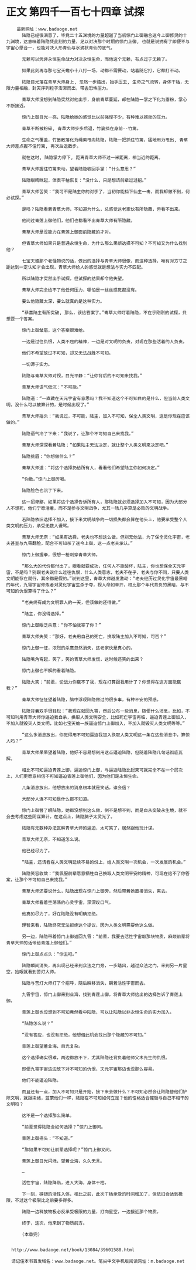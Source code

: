 # 正文 第四千一百七十四章 试探
        最新网址：www.badaoge.net
          陆隐已经很满意了，毕竟二十五渊境的力量超越了当初惊门上御融合迷今上御修灵的十九渊境，这意味着陆隐凭此刻的力量，足以对决那个时期的惊门上御, 也就是说拥有了即便不与宇宙心愿合一，也能对决人形青仙与水滴状青仙的底气。
      
          无赖可以凭非永恒生命战力对决永恒生命，而他这个无赖，有点过于无赖了。
      
          如果此刻再与那七宝天蟾小十八打一场，动都不需要动，站着随它打，它都打不动。
      
          陆隐目光落在青草大师身上, 忽然一步踏出，抬手压去, 生命之气流转，身体干枯，无限力量相融，封天序列粒子澎湃而出，带去恐怖压力。
      
          青草大师没想到陆隐突然对他出手，身前青草蔓延，却在陆隐一掌之下化为齑粉，掌心不断接近。
      
          惊门上御目光一亮，陆隐给她的感觉比以前强悍不少，有种难以撼动的压力。
      
          青草不断被粉碎, 青草大师步步后退，竹篓挡在身前--竹篱。
      
          生命之气覆盖，竹篓散落化为绳索甩向陆隐，陆隐一把抓住竹篱，猛地用力甩出, 青草大师差点握不住竹篱, 再次后退数步。
      
          就在这时, 陆隐掌力停下, 距离青草大师不过一米距离，相当近的距离。
      
          青草大师握住竹篱未动，望着陆隐收回手掌：“什么意思？”
      
          陆隐眼睛眯起，体表干枯恢复：“没什么，只是想请前辈过过招。”
      
          青草大师苦笑：“我可不是陆主你的对手了，当初你能挡下仙主一击，而我却做不到，何必试探。”
      
          是吗？陆隐看着青草大师，不知道为什么，总感觉这老家伙有所隐藏，但看不出来。
      
          他问过青莲上御他们，他们也都看不出青草大师有所隐藏。
      
          青草大师是没能力在青莲上御面前隐藏的才对。
      
          但青草大师如果只是普通永恒生命，为什么那么果断选择不可知？不可知又为什么找到他？
      
          七宝天蟾那个老怪物说的话，做出的选择与青草大师很像，而这种选择，唯有对方寸之距达到一定认知才会出现，青草大师给人的感觉就是想法与实力不匹配。
      
          所以陆隐才突然出手试探，但试探的结果却令他失望。
      
          青草大师完全给不了他任何压力，哪怕是一丝丝感觉都没有。
      
          要么他隐藏太深，要么就真的是这种实力。
      
          “恭喜陆主有所突破, 那么，该给答案了。”青草大师盯着陆隐，不在乎刚刚的试探，只想要一个答案。
      
          惊门上御皱眉，这个答案很难给。
      
          一边是过往仇恨，人类不屈的精神，一边是对文明的负责，对现在那些活着的人负责。
      
          他们不希望放过不可知，却又无法战胜不可知。
      
          一切源于实力。
      
          陆隐与青草大师对视，目光平静：“让你背后的不可知来找我。”
      
          青草大师语气低沉：“不可能。”
      
          陆隐道：“一直藏在天元宇宙有意思吗？我不知道这个不可知目的是什么，但当前人类文明，没什么可以被算计的，是时候出现了。”
      
          青草大师摇头：“我说过，不可能，陆主，加入不可知，保全人类文明，这是你现在应该做的。”
      
          陆隐语气冷了下来：“我说了，让那个不可知自己来找我。”
      
          青草大师深深看着陆隐：“如果陆主无法决定，就让整个人类文明来决定吧。”
      
          陆隐挑眉：“你想做什么？”
      
          青草大师道：“将这个选择扔给所有人，看看他们希望陆主你如何决定。”
      
          “你敢。”惊门上御厉喝。
      
          陆隐脸色也沉了下来。
      
          这一招卑鄙，如果将这个选择告诉所有人，那陆隐就必须选择加入不可知，因为大部分人不想死，他们宁愿活着，而不是参与文明战争，尤其一场几乎算是必败的文明战争。
      
          若陆隐依旧选择不加入，接下来文明战争的一切损失都会算在他头上，他要承受整个人类文明的压力，承受无数人谩骂。
      
          青草大师无奈：“如果有选择，老夫也不想这么做，但别无他法，为了保全灵化宇宙，老夫甚至与九霄翻脸，配合不可知杀了迷今上御，这一点老夫承认。”
      
          惊门上御握拳，很想一枪刺穿青草大师。
      
          “那么大的代价都付出了，眼看就要成功，任何人不能破坏，陆主，你也想保全天元宇宙，不是吗？别跟老夫说什么过往仇恨，什么人类意志，老夫不在乎，老夫与你不同，只要人类文明能存在就行，其余都是假的。”说到这里，青草大师越发激动：“老夫经历过灵化宇宙最黑暗的年代，九霄宇宙修炼者对灵化宇宙生杀予夺，视人命如草芥，相比那个年代背负的黑暗，与不可知的仇恨算得了什么？”
      
          “老夫终有成为文明罪人的一天，但该做的还得做。”
      
          “陆主，你没得选择。”
      
          惊门上御眼泛杀意：“你不怕我宰了你？”
      
          青草大师失笑：“那好，老夫用自己的死亡，换取陆主加入不可知，可否？”
      
          惊门上御一怔，浓烈的杀意忽然消失，这老家伙是真心的。
      
          陆隐嘴角弯起，笑了，笑的青草大师发慌，这时候还笑的出来？
      
          惊门上御也不解的看着陆隐。
      
          陆隐大笑：“前辈，论战力你赢不了我，现在打算跟我用计了？你觉得在这方面能赢我？”
      
          青草大师怔怔望着陆隐，脑中浮现陆隐做过的很多事，有种不安的预感。
      
          陆隐背着双手很轻松：“我现在就回九霄，然后公布一些消息，随便什么消息，比如，不可知利用青草大师你逼迫我自杀，换取人类文明安全，比如死亡宇宙再临，逼迫青莲上御加入，不加入就毁灭人类文明，比如七宝天蟾一族逼迫惊门上御加入，不加入就毁灭人类文明等等。”
      
          “这么多消息放出，你觉得用不可知逼迫我加入换取人类文明这一条在这些消息中，算惊人吗？”
      
          青草大师呆呆望着陆隐，他好不容易想到用这点逼迫陆隐，但随着陆隐几句话彻底瓦解。
      
          相比不可知逼迫青莲上御，逼迫惊门上御，与逼迫陆隐比起来可就完全不在一个层次上，人们更愿意相信不可知逼迫青莲上御他们，因为他们是永恒生命。
      
          几条消息放出，他想放出的消息根本就是笑话，谁会信？
      
          大部分人连不可知是什么都不知道。
      
          惊门上御瞥了眼陆隐，她都没想到这么做，倒不是想不到，而是自从突破永生境，就不会去考虑这些阴谋算计，在这点上，陆隐脑子太灵光了。
      
          陆隐有无数种办法瓦解青草大师的逼迫，太可笑了，居然跟他玩计谋。
      
          青草大师无奈，不知道怎么说。
      
          他已经尽力了。
      
          “陆主，还请看在人类文明延续不易的份上，给人类文明一次机会，一次发展的机会。”
      
          陆隐笑容收敛：“我佩服前辈愿意牺牲自己换取人类文明平安的精神，可现在给不了你答案，让那个不可知自己来找我。”
      
          青草大师还要说什么，陆隐出现在惊门上御旁，然后带着她直接消失，离去。
      
          青草大师看着空荡荡的心灵宇宙，深深叹口气。
      
          他真的尽力了，好在陆隐没有明确拒绝。
      
          理智来看，陆隐终究无法拒绝这个提议，因为人类文明需要他这么做。
      
          另一边，陆隐带着惊门上御返回九霄：“前辈，我要去活性宇宙取那块物质，麻烦前辈将青草大师的话带给青莲上御他们。”
      
          惊门上御点点头：“你去吧。”
      
          陆隐瞬间消失，再出现已经来到众法之门旁，一步踏出，越过众法之门，来到另一片星空，抬眼就看到苦灯大师。
      
          陆隐与苦灯大师打了个招呼，随后瞬移消失，朝着活性宇宙而去。
      
          九霄宇宙，惊门上御来到业海，找到青莲上御，将青草大师给出的选择告诉了青莲上御。
      
          青莲上御也没想到不可知竟然看中陆隐，可以让陆隐以非永恒生命的实力加入。
      
          “陆隐怎么说？”
      
          “没有答应，也没有拒绝，他想借此机会找出那个隐藏的不可知。”
      
          青莲上御望着业海，目光复杂。
      
          这个选择确实很难，两边都放不下，尤其陆隐还背负着他师父木先生的仇恨。
      
          即便九霄宇宙这边放下对不可知的仇恨，天元宇宙那边也没那么容易。
      
          他们不能逼迫陆隐。
      
          而且还有一点，加入不可知只是开始，接下来会做什么？不可知必然会让陆隐替他们铲除文明，就跟柒绪，蓝蒙他们一样，陆隐在不可知如何立足？他的性格适合摧毁与自己不相干的文明吗？
      
          这不是一个选择那么简单。
      
          “前辈觉得陆隐会如何选择？”惊门上御问。
      
          青莲上御摇头：“不知道。”
      
          “那如果不可知让前辈选择呢？”惊门上御又问。
      
          青莲上御目光闪烁，望着业海，久久无言。
      
          …
      
          活性宇宙，陆隐降临，进入大海，身体干枯。
      
          下一刻，磅礴的活性入体，相比之前，此次干枯承受的时间增加了，但依旧会达到极限，不过这个极限比之前要多得多。
      
          陆隐一边释放物极必反承受极限的力量，打向星空，一边接近那个物质。
      
          终于，这次，他来到了物质前方。
      
          (本章完)
      
      
      http://www.badaoge.net/book/13084/39601588.html
      
      请记住本书首发域名：www.badaoge.net。笔尖中文手机版阅读网址：m.badaoge.net